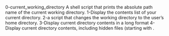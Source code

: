 0-current_working_directory
A shell script that prints the absolute path name of the current working directory.
1-Display the contents list of your current directory.
2-a script that changes the working directory to the user’s home directory.
3-Display current directory contents in a long format
4-Display current directory contents, including hidden files (starting with .
